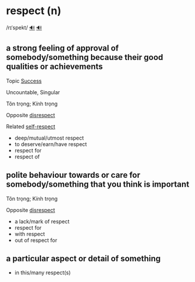 # respect (n)

/rɪˈspekt/ [🔊](https://www.oxfordlearnersdictionaries.com/media/english/uk_pron/r/res/respe/respect__gb_1.mp3) [🔊](https://www.oxfordlearnersdictionaries.com/media/english/us_pron/r/res/respe/respect__us_1.mp3)

## a strong feeling of approval of somebody/something because their good qualities or achievements

Topic [Success](../topics/success.md#success)

Uncountable, Singular

Tôn trọng; Kính trọng

Opposite [disrespect]()

Related [self-respect]()

- deep/mutual/utmost respect
- to deserve/earn/have respect
- respect for
- respect of

## polite behaviour towards or care for somebody/something that you think is important

Tôn trọng; Kính trọng

Opposite [disrespect]()

- a lack/mark of respect
- respect for
- with respect
- out of respect for

## a particular aspect or detail of something

- in this/many respect(s)